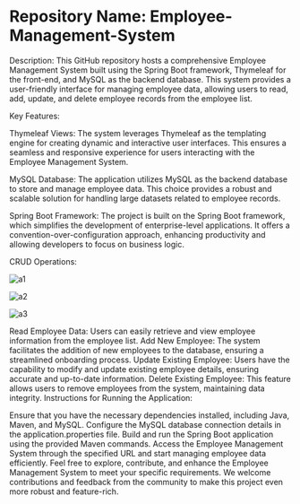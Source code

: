 # Repository Name: Employee-Management-System

Description:
This GitHub repository hosts a comprehensive Employee Management System built using the Spring Boot framework, Thymeleaf for the front-end, and MySQL as the backend database. This system provides a user-friendly interface for managing employee data, allowing users to read, add, update, and delete employee records from the employee list.

Key Features:

Thymeleaf Views: The system leverages Thymeleaf as the templating engine for creating dynamic and interactive user interfaces. This ensures a seamless and responsive experience for users interacting with the Employee Management System.

MySQL Database: The application utilizes MySQL as the backend database to store and manage employee data. This choice provides a robust and scalable solution for handling large datasets related to employee records.

Spring Boot Framework: The project is built on the Spring Boot framework, which simplifies the development of enterprise-level applications. It offers a convention-over-configuration approach, enhancing productivity and allowing developers to focus on business logic.

CRUD Operations:


![a1](https://github.com/Siddeshob/Employee-Management/assets/130699981/a34d1474-7c37-44b1-9f5a-a65155fefe4e)

![a2](https://github.com/Siddeshob/Employee-Management/assets/130699981/2990d4c0-0c67-4319-b4fa-fcee6ffe6c6c)

![a3](https://github.com/Siddeshob/Employee-Management/assets/130699981/5cbc634a-c066-4262-90d6-cbb52a25abd6)


Read Employee Data: Users can easily retrieve and view employee information from the employee list.
Add New Employee: The system facilitates the addition of new employees to the database, ensuring a streamlined onboarding process.
Update Existing Employee: Users have the capability to modify and update existing employee details, ensuring accurate and up-to-date information.
Delete Existing Employee: This feature allows users to remove employees from the system, maintaining data integrity.
Instructions for Running the Application:

Ensure that you have the necessary dependencies installed, including Java, Maven, and MySQL.
Configure the MySQL database connection details in the application.properties file.
Build and run the Spring Boot application using the provided Maven commands.
Access the Employee Management System through the specified URL and start managing employee data efficiently.
Feel free to explore, contribute, and enhance the Employee Management System to meet your specific requirements. We welcome contributions and feedback from the community to make this project even more robust and feature-rich.
